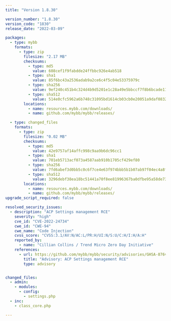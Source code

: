 ```yaml
---
title: "Version 1.8.30"

version_number: "1.8.30"
version_code: "1830"
release_date: "2022-03-09"

packages:
  - type: mybb
    formats:
      - type: zip
        filesize: "2.17 MB"
        checksums:
          - type: md5
            value: 608cef1f9fabdde24ffbbc926e4ab518
          - type: sha1
            value: 85f6bc43a2536adab9a2ce6c4f5c04e53375979c
          - type: sha256
            value: 9ef240c451b4c324d4b9d5201e1c28a49e5bbccf7f8b6bcade115375b933bc2f
          - type: sha512
            value: 514e0cfc5962a6b748c31095bd1614cb03cb0e20051a9daf083273124150dea265708fa148e5ef99d4becf7a705d75497ae04a549660cd86640268176f41919f
        locations:
          - name: resources.mybb.com/downloads/
          - name: github.com/mybb/mybb/releases/

  - type: changed_files
    formats:
      - type: zip
        filesize: "0.02 MB"
        checksums:
          - type: md5
            value: 42e9757af14affc998c9aa9b6dc96cc1
          - type: sha1
            value: 701eb5713acf073a4587aab910b1705cf429ef80
          - type: sha256
            value: 7fd6abef3d0bb5c0c6f7ce4e63f974bbb5b1b07ab97f04ec4a8f67ab7415b54a
          - type: sha512
            value: 3296debf38ea18bc51441a70f8ee81996367ba0dfbe95a58de731205a8f7c258c99ce798717633719cbfea2741cf157500f13f7057986b7b8e11d256e7305623
        locations:
          - name: resources.mybb.com/downloads/
          - name: github.com/mybb/mybb/releases/
upgrade_script_required: false

resolved_security_issues:
  - description: "ACP Settings management RCE"
    severity: "high"
    cve_id: "CVE-2022-24734"
    cwe_id: "CWE-94"
    cwe_name: "Code Injection"
    cvss_score: "CVSS:3.1/AV:N/AC:L/PR:H/UI:N/S:U/C:H/I:H/A:H"
    reported_by:
      - name: "Cillian Collins / Trend Micro Zero Day Initiative"
    references:
      - url: https://github.com/mybb/mybb/security/advisories/GHSA-876v-gwgh-w57f
        title: "Advisory: ACP Settings management RCE"
        type: advisory


changed_files:
  - admin:
    - modules:
      - config:
        - settings.php
  - inc:
    - class_core.php

---
```

